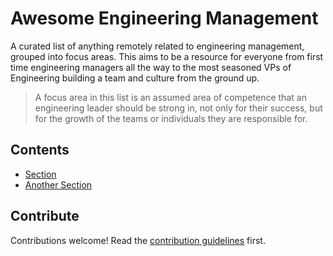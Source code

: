 # Awesome Engineering Management
A curated list of anything remotely related to engineering management, grouped into focus areas. This aims to be a resource for everyone from first time engineering managers all the way to the most seasoned VPs of Engineering building a team and culture from the ground up.

> A focus area in this list is an assumed area of competence that an engineering leader should be strong in, not only for their success, but for the growth of the teams or individuals they are responsible for.

## Contents

- [Section](#section)
- [Another Section](#another-section)

## Contribute

Contributions welcome! Read the [contribution guidelines](contributing.md) first.
